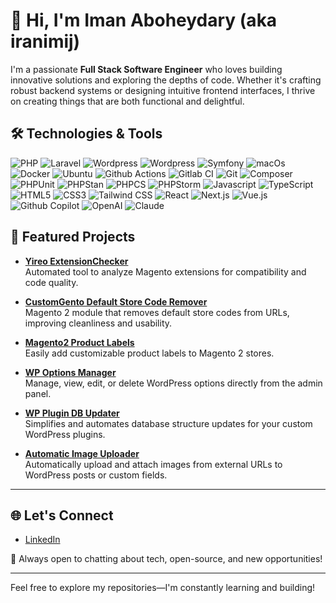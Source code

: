 # 👋 Hi, I'm Iman Aboheydary (aka iranimij)

I'm a passionate **Full Stack Software Engineer** who loves building innovative solutions and exploring the depths of code. Whether it's crafting robust backend systems or designing intuitive frontend interfaces, I thrive on creating things that are both functional and delightful.

## 🛠️ Technologies & Tools

![PHP](https://img.shields.io/badge/-PHP-000?style=flat&logo=php)
![Laravel](https://img.shields.io/badge/-Laravel-333?style=flat&logo=laravel)
![Wordpress](https://img.shields.io/badge/-Wordpress-333?style=flat&logo=wordpress)
![Wordpress](https://img.shields.io/badge/-CodeIgniter-333?style=flat&logo=codeIgniter)
![Symfony](https://img.shields.io/badge/-Symfony-333?style=flat&logo=symfony)
![macOs](https://img.shields.io/badge/-MacOS-333?style=flat&logo=macOS)
![Docker](https://img.shields.io/badge/-Docker-333?style=flat&logo=docker)
![Ubuntu](https://img.shields.io/badge/-Ubuntu-333?style=flat&logo=ubuntu)
![Github Actions](https://img.shields.io/badge/-Github%20Actions-333?style=flat&logo=githubactions)
![Gitlab CI](https://img.shields.io/badge/-Gitlab%20CI-333?style=flat&logo=gitlab)
![Git](https://img.shields.io/badge/-Git-333333?style=flat&logo=git)
![Composer](https://img.shields.io/badge/-Composer-333333?style=flat&logo=composer)
![PHPUnit](https://img.shields.io/badge/-PHPUnit-333333?style=flat&logo=phpunit)
![PHPStan](https://img.shields.io/badge/-PHPStan-333333?style=flat&logo=phpstan)
![PHPCS](https://img.shields.io/badge/-PHPCS-333333?style=flat&logo=phpcs)
![PHPStorm](https://img.shields.io/badge/-PHPStorm-333?style=flat&logo=phpstorm)
![Javascript](https://img.shields.io/badge/-JavaScript-333?style=flat&logo=javascript)
![TypeScript](https://img.shields.io/badge/-TypeScript-333?style=flat&logo=typescript)
![HTML5](https://img.shields.io/badge/-HTML5-333?style=flat&logo=html5)
![CSS3](https://img.shields.io/badge/-CSS3-333?style=flat&logo=css3)
![Tailwind CSS](https://img.shields.io/badge/-Tailwind%20CSS-333?style=flat&logo=tailwindcss)
![React](https://img.shields.io/badge/-React-333?style=flat&logo=react)
![Next.js](https://img.shields.io/badge/-Next.js-333?style=flat&logo=nextdotjs)
![Vue.js](https://img.shields.io/badge/-Vue.js-333?style=flat&logo=vuedotjs)
![Github Copilot](https://img.shields.io/badge/-Github%20Copilot-333?style=flat&logo=githubcopilot)
![OpenAI](https://img.shields.io/badge/-OpenAI-333?style=flat&logo=openai)
![Claude](https://img.shields.io/badge/-Claude-333?style=flat&logo=claude)

## 🚀 Featured Projects

- **[Yireo ExtensionChecker](https://github.com/yireo/Yireo_ExtensionChecker)**  
  Automated tool to analyze Magento extensions for compatibility and code quality.

- **[CustomGento Default Store Code Remover](https://github.com/customgento/module-defaultstorecode-remover)**  
  Magento 2 module that removes default store codes from URLs, improving cleanliness and usability.

- **[Magento2 Product Labels](https://github.com/iranimij/magento2-product-labels)**  
  Easily add customizable product labels to Magento 2 stores.

- **[WP Options Manager](https://github.com/iranimij/wp-options-manager)**  
  Manage, view, edit, or delete WordPress options directly from the admin panel.

- **[WP Plugin DB Updater](https://github.com/iranimij/wp-plugin-db-updater)**  
  Simplifies and automates database structure updates for your custom WordPress plugins.

- **[Automatic Image Uploader](https://github.com/iranimij/automatic-image-uploader)**  
  Automatically upload and attach images from external URLs to WordPress posts or custom fields.

---

## 🌐 Let's Connect

- [LinkedIn](https://www.linkedin.com/in/iranimij/)

💬 Always open to chatting about tech, open-source, and new opportunities!

---

Feel free to explore my repositories—I'm constantly learning and building!
